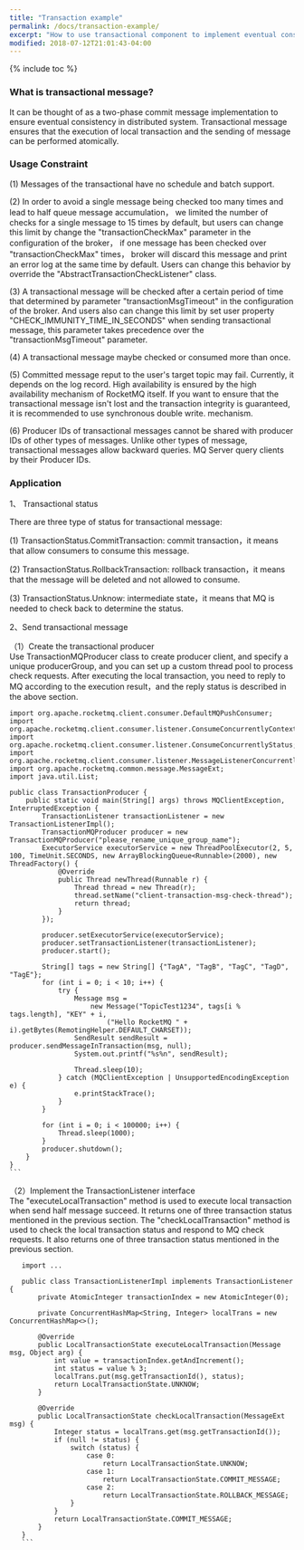 ```yaml
---
title: "Transaction example"
permalink: /docs/transaction-example/
excerpt: "How to use transactional component to implement eventual consistency in RocketMQ."
modified: 2018-07-12T21:01:43-04:00
---
```



{% include toc %}


### What is transactional message?

It can be thought of as a two-phase commit message implementation to ensure eventual consistency in distributed system. 
Transactional message ensures that the execution of local transaction and the sending of message can be performed atomically.


### Usage Constraint

(1) Messages of the transactional have no schedule and batch support.  

(2) In order to avoid a single message being checked too many times and lead to half queue message accumulation， we limited the number of checks for a single message to 15 times by default, but users can change this limit by change the "transactionCheckMax" parameter in the configuration of the broker， if one message has been checked over "transactionCheckMax" times， broker will discard this message and print an error log at the same time by default. Users can change this behavior by override the "AbstractTransactionCheckListener" class.  

(3) A transactional message will be checked after a certain period of time that determined by parameter "transactionMsgTimeout" in the configuration of the broker. And users also can change this limit by set user property "CHECK_IMMUNITY_TIME_IN_SECONDS" when sending transactional message, this parameter takes precedence over the "transactionMsgTimeout" parameter.  

(4) A transactional message maybe checked or consumed more than once.  

(5) Committed message reput to the user's target topic may fail. Currently, it depends on the log record. High availability is ensured by the high availability mechanism of RocketMQ itself. If you want to ensure that the transactional message isn't lost and the transaction integrity is guaranteed, it is recommended to use synchronous double write. mechanism.  

(6) Producer IDs of transactional messages cannot be shared with producer IDs of other types of messages. Unlike other types of message, transactional messages allow backward queries. MQ Server query clients by their Producer IDs.  

### Application

1、	Transactional status

   There are three type of status for transactional message:
    
   (1) TransactionStatus.CommitTransaction: commit transaction，it means that allow consumers to consume this message.

   (2) TransactionStatus.RollbackTransaction: rollback transaction，it means that the message will be deleted and not allowed to consume.

   (3) TransactionStatus.Unknow: intermediate state，it means that MQ is needed to check back to determine the status.

2、Send transactional message     

  （1）Create the transactional producer  
   Use TransactionMQProducer class to create producer client, and specify a unique producerGroup, and you can set up a custom thread pool to process check requests. After executing the local transaction, you need to reply to MQ according to the execution result，and the reply status is described in the above section.
       
    import org.apache.rocketmq.client.consumer.DefaultMQPushConsumer;
    import org.apache.rocketmq.client.consumer.listener.ConsumeConcurrentlyContext;
    import org.apache.rocketmq.client.consumer.listener.ConsumeConcurrentlyStatus;
    import org.apache.rocketmq.client.consumer.listener.MessageListenerConcurrently;
    import org.apache.rocketmq.common.message.MessageExt;
    import java.util.List;
    
    public class TransactionProducer {
        public static void main(String[] args) throws MQClientException, InterruptedException {
            TransactionListener transactionListener = new TransactionListenerImpl();
            TransactionMQProducer producer = new TransactionMQProducer("please_rename_unique_group_name");
            ExecutorService executorService = new ThreadPoolExecutor(2, 5, 100, TimeUnit.SECONDS, new ArrayBlockingQueue<Runnable>(2000), new ThreadFactory() {
                @Override
                public Thread newThread(Runnable r) {
                    Thread thread = new Thread(r);
                    thread.setName("client-transaction-msg-check-thread");
                    return thread;
                }
            });
    
            producer.setExecutorService(executorService);
            producer.setTransactionListener(transactionListener);
            producer.start();
    
            String[] tags = new String[] {"TagA", "TagB", "TagC", "TagD", "TagE"};
            for (int i = 0; i < 10; i++) {
                try {
                    Message msg =
                        new Message("TopicTest1234", tags[i % tags.length], "KEY" + i,
                            ("Hello RocketMQ " + i).getBytes(RemotingHelper.DEFAULT_CHARSET));
                    SendResult sendResult = producer.sendMessageInTransaction(msg, null);
                    System.out.printf("%s%n", sendResult);
    
                    Thread.sleep(10);
                } catch (MQClientException | UnsupportedEncodingException e) {
                    e.printStackTrace();
                }
            }
    
            for (int i = 0; i < 100000; i++) {
                Thread.sleep(1000);
            }
            producer.shutdown();
        }
    }
    ```

    
  （2）Implement the TransactionListener interface  
   The "executeLocalTransaction" method is used to execute local transaction when send half message succeed. It returns one of three transaction status mentioned in the previous section.
   The "checkLocalTransaction" method is used to check the local transaction status and respond to MQ check requests. It also returns one of three transaction status mentioned in the previous section.

       import ...
       
       public class TransactionListenerImpl implements TransactionListener {
           private AtomicInteger transactionIndex = new AtomicInteger(0);
       
           private ConcurrentHashMap<String, Integer> localTrans = new ConcurrentHashMap<>();
       
           @Override
           public LocalTransactionState executeLocalTransaction(Message msg, Object arg) {
               int value = transactionIndex.getAndIncrement();
               int status = value % 3;
               localTrans.put(msg.getTransactionId(), status);
               return LocalTransactionState.UNKNOW;
           }
       
           @Override
           public LocalTransactionState checkLocalTransaction(MessageExt msg) {
               Integer status = localTrans.get(msg.getTransactionId());
               if (null != status) {
                   switch (status) {
                       case 0:
                           return LocalTransactionState.UNKNOW;
                       case 1:
                           return LocalTransactionState.COMMIT_MESSAGE;
                       case 2:
                           return LocalTransactionState.ROLLBACK_MESSAGE;
                   }
               }
               return LocalTransactionState.COMMIT_MESSAGE;
           }
       }
       ```